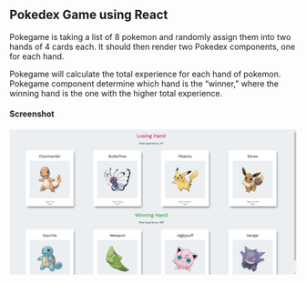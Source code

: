 <h2>Pokedex Game using React</h2>

Pokegame is taking a list of 8 pokemon and randomly assign them into two hands of 4 cards each. It should then render two Pokedex components, one for each hand.

Pokegame will calculate the total experience for each hand of pokemon. Pokegame component determine which hand is the “winner,” where the winning hand is the one with the higher total experience.


<h4>Screenshot</h4>

![](/public/images/pokedex.JPG)
